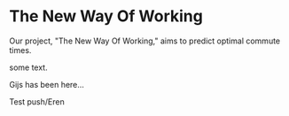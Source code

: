 # The New Way Of Working

Our project, "The New Way Of Working," aims to predict optimal commute times.

some text.

Gijs has been here...

Test push/Eren
